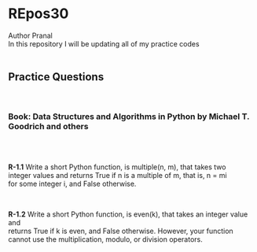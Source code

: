 # REpos30
Author Pranal<br>
In this repository I will be updating all of my practice codes<br>
<br>
<h2>Practice Questions</h2><br>
<h3>Book: <b>Data Structures and Algorithms in Python</b> by Michael T. Goodrich and others</h3><br>
<br>
<p><b>R-1.1</b> Write a short Python function, is multiple(n, m), that takes two<br>
integer values and returns True if n is a multiple of m, that is, n = mi<br>
for some integer i, and False otherwise.<br>
</p>
<br>
<p><b>R-1.2</b> Write a short Python function, is even(k), that takes an integer value and<br>
returns True if k is even, and False otherwise. However, your function<br>
cannot use the multiplication, modulo, or division operators.<br>
</p>